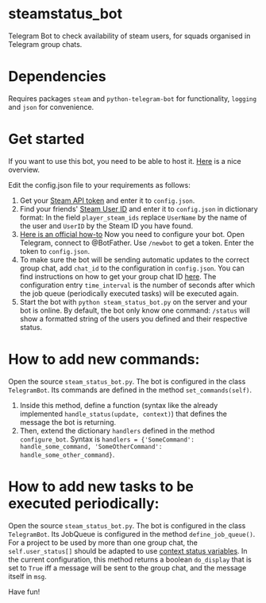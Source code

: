 # steamstatus_bot
Telegram Bot to check availability of steam users, for squads organised in Telegram group chats.

# Dependencies
Requires packages `steam` and `python-telegram-bot` for functionality, `logging` and `json` for convenience.

# Get started
If you want to use this bot, you need to be able to host it. [Here](https://github.com/python-telegram-bot/python-telegram-bot/wiki/Where-to-host-Telegram-Bots) is a nice overview.

Edit the config.json file to your requirements as follows:
1. Get your [Steam API token](https://steamcommunity.com/dev/apikey) and enter it to `config.json`.
2. Find your friends' [Steam User ID](https://support.ubi.com/en-GB/Faqs/000027522/Finding-your-Steam-ID) and enter it to `config.json` in dictionary format:
In the field `player_steam_ids` replace `UserName` by the name of the user and `UserID` by the Steam ID you have found.
3. [Here is an official how-to](https://core.telegram.org/bots#6-botfather)
Now you need to configure your bot. Open Telegram, connect to @BotFather. Use `/newbot` to get a token. Enter the token to `config.json`.
4. To make sure the bot will be sending automatic updates to the correct group chat, add `chat_id` to the configuration in `config.json`. You can find instructions on how to get your group chat ID [here](https://stackoverflow.com/questions/32423837/telegram-bot-how-to-get-a-group-chat-id).
The configuration entry `time_interval` is the number of seconds after which the job queue (periodically executed tasks) will be executed again.
5. Start the bot with `python steam_status_bot.py` on the server and your bot is online. By default, the bot only know one command: `/status` will show a formatted string of the users you defined and their respective status.

# How to add new commands:
Open the source `steam_status_bot.py`. The bot is configured in the class `TelegramBot`. Its commands are defined in the method `set_commands(self)`.
1. Inside this method, define a function (syntax like the already implemented `handle_status(update, context)`) that defines the message the bot is returning.
2. Then, extend the dictionary `handlers` defined in the method `configure_bot`. Syntax is `handlers = {'SomeCommand': handle_some_command, 'SomeOtherCommand': handle_some_other_command}`.


# How to add new tasks to be executed periodically:
Open the source `steam_status_bot.py`. The bot is configured in the class `TelegramBot`. Its JobQueue is configured in the method `define_job_queue()`. For a project to be used by more than one group chat, the `self.user_status[]` should be adapted to use [context status variables](https://github.com/python-telegram-bot/python-telegram-bot/wiki/Storing-user--and-chat-related-data).
In the current configuration, this method returns a boolean `do_display` that is set to `True` iff a message will be sent to the group chat, and the message itself in `msg`.

Have fun!
